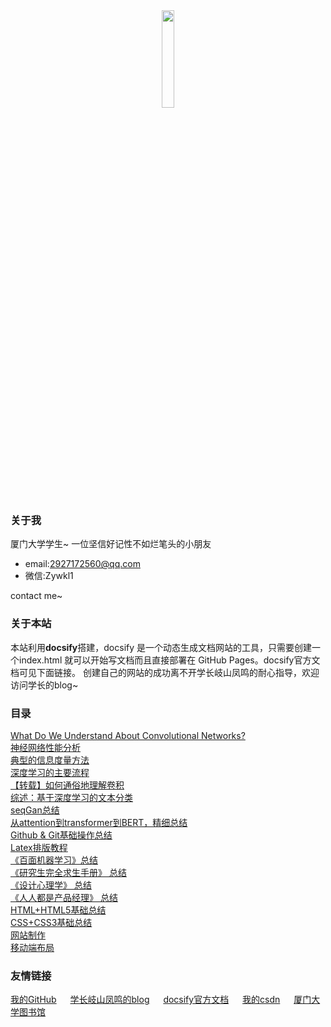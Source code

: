 <center><img src="https://i.loli.net/2020/05/17/cZIP7ARlLJtXwkv.png" width="20%"></center>

### 关于我

厦门大学学生~
一位坚信好记性不如烂笔头的小朋友
- email:2927172560@qq.com
- 微信:Zywkl1

contact me~

### 关于本站
本站利用**docsify**搭建，docsify 是一个动态生成文档网站的工具，只需要创建一个index.html 就可以开始写文档而且直接部署在 GitHub Pages。docsify官方文档可见下面链接。
创建自己的网站的成功离不开学长岐山凤鸣的耐心指导，欢迎访问学长的blog~

### 目录

[What Do We Understand About Convolutional Networks?](What_do_we_know_about_CN/page1.md)\
[神经网络性能分析](deep_learning/page5.md)\
[典型的信息度量方法](page7.md)\
[深度学习的主要流程](deep_learning/page11.md)\
[【转载】如何通俗地理解卷积](deep_learning/page12.md)\
[综述：基于深度学习的文本分类](deep_learning/DP_TC.md)\
[seqGan总结](pageseqgan.md)\
[从attention到transformer到BERT，精细总结](bert/attention.md)\
[Github & Git基础操作总结](page14.md)\
[Latex排版教程](latex.md)\
[《百面机器学习》总结](machine_learning/a.md)\
[《研究生完全求生手册》 总结](Complete_Survival_Handbook/page8.md)\
[《设计心理学》 总结](Design_Psychology/page10.md)\
[《人人都是产品经理》 总结](renren/pagerr.md)\
[HTML+HTML5基础总结](html/html.md)\
[CSS+CSS3基础总结](css/css1.md)\
[网站制作](web.md)\
[移动端布局](mobile.md)

### 友情链接


[我的GitHub](<https://github.com/yueeer>) &emsp; [学长岐山凤鸣的blog](<http://www.ecohnoch.cn/>) &emsp; [docsify官方文档](<https://docsify.js.org/>) &emsp; [我的csdn](https://blog.csdn.net/weixin_42575796) &emsp; [厦门大学图书馆](https://library.xmu.edu.cn/index.htm)
